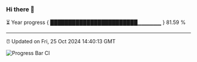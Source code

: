 ### Hi there 👋

⏳ Year progress { ████████████████████████▁▁▁▁▁▁ } 81.59 %

---

⏰ Updated on Fri, 25 Oct 2024 14:40:13 GMT

![Progress Bar CI](https://github.com/IshwaranRudhara/GIT-ACTION/workflows/Progress%20Bar%20CI/badge.svg)
